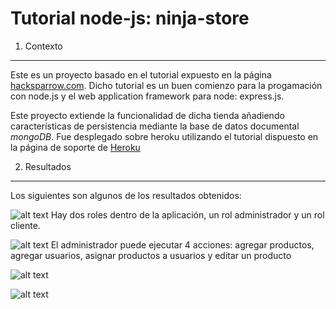 Tutorial node-js: ninja-store
===================

1. Contexto
---------------------

Este es un proyecto basado en el tutorial expuesto en la página [hacksparrow.com](http://www.hacksparrow.com/express-js-tutorial.html). Dicho tutorial es un buen comienzo para la progamación con node.js y el web application framework para node: express.js.

Este proyecto extiende la funcionalidad de dicha tienda añadiendo características de persistencia mediante la base de datos documental _mongoDB_.  Fue desplegado sobre heroku utilizando el tutorial dispuesto en la página de soporte de [Heroku](https://devcenter.heroku.com/articles/nodejs)


2. Resultados
---------------------

Los siguientes son algunos de los resultados obtenidos:

![alt text](https://raw.github.com/ftriana3185/ninja-store/master/images/ninja-store-login.png "Login Aplicación")
Hay dos roles dentro de la aplicación, un rol administrador y un rol cliente.

![alt text](https://raw.github.com/ftriana3185/ninja-store/master/images/ninja-store-admin-menu.png "Menu Administrador")
El administrador puede ejecutar 4 acciones: agregar productos, agregar usuarios, asignar productos a usuarios y editar un producto

![alt text](https://raw.github.com/ftriana3185/ninja-store/master/images/asignar-productos-clientes.png "Asignar productos-clientes")

![alt text](https://raw.github.com/ftriana3185/ninja-store/master/images/items.png "Items de un cliente")

